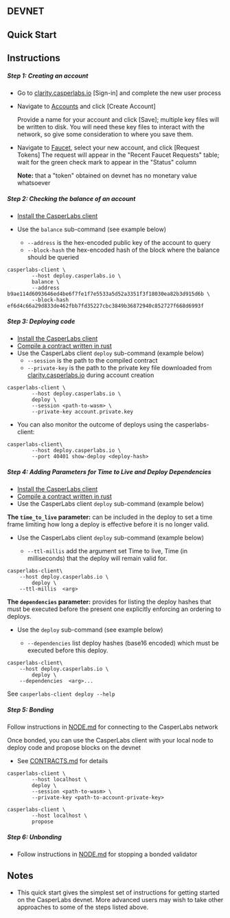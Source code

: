 ## DEVNET

## Quick Start

## Instructions

##### Step 1: Creating an account

* Go to [clarity.casperlabs.io](https://clarity.casperlabs.io/)
 [Sign-in] and complete the new user process
 
* Navigate to [Accounts](https://clarity.casperlabs.io/#/accounts) and click [Create Account]

    Provide a name for your account and click [Save]; multiple key files will be written to disk. You will need these key files to interact with the network, so give some consideration to where you save them.

* Navigate to [Faucet](https://clarity.casperlabs.io/#/faucet), select your new account, and click [Request Tokens]
 The request will appear in the "Recent Faucet Requests" table; wait for the green check mark to appear in the "Status" column 
 
  **Note:** that a "token" obtained on devnet has no monetary value whatsoever

##### Step 2:  Checking the balance of an account

* [Install the CasperLabs client](INSTALL.md)

* Use the `balance` sub-command (see example below)
  * `--address` is the hex-encoded public key of the account to query
  * `--block-hash` the hex-encoded hash of the block where the balance should be queried

```
casperlabs-client \
        --host deploy.casperlabs.io \
        balance \
        --address b9ae114d6093646ed4be6f7fe1f7e5533a5d52a3351f3f18030ea82b3d915d6b \
        --block-hash ef6d4c66a29d833de462fbb7fd35227cbc3849b36872940c852727f668d6993f
```

##### Step 3: Deploying code

* [Install the CasperLabs client](INSTALL.md)
* [Compile a contract written in rust](CONTRACTS.md)
* Use the CasperLabs client `deploy` sub-command (example below)
  - `--session` is the path to the compiled contract
  - `--private-key` is the path to the private key file downloaded from [clarity.casperlabs.io](https://clarity.casperlabs.io/) during account creation
```
casperlabs-client \
        --host deploy.casperlabs.io \
        deploy \
        --session <path-to-wasm> \
        --private-key account.private.key
```

* You can also monitor the outcome of deploys using the casperlabs-client:
```
casperlabs-client\ 
        --host deploy.casperlabs.io \ 
        --port 40401 show-deploy <deploy-hash>
```


##### Step 4: Adding Parameters for Time to Live and Deploy Dependencies

* [Install the CasperLabs client](INSTALL.md)
* [Compile a contract written in rust](CONTRACTS.md)
* Use the CasperLabs client `deploy` sub-command (example below)

**The `time_to_live` parameter:** can be included in the deploy to set a time frame limiting how long a deploy is effective before it is no longer valid.

  * Use the CasperLabs client `deploy` sub-command (example below)
  
    * `--ttl-millis` add the argument set Time to live, Time (in milliseconds) that the deploy will remain valid for. 

```
casperlabs-client\
    --host deploy.casperlabs.io \
        deploy \
    --ttl-millis  <arg>
```
       

**The `dependencies` parameter:** provides for listing the deploy hashes that must be executed before the present one explicitly enforcing an ordering to deploys.

* Use the `deploy` sub-command (see example below)

  * `--dependencies` list deploy hashes (base16 encoded) which must be executed before this deploy.
  
```
casperlabs-client\
    --host deploy.casperlabs.io \
        deploy \
    --dependencies  <arg>...
```

See `casperlabs-client deploy --help`

##### Step 5: Bonding

Follow instructions in [NODE.md](NODE.md) for connecting to the CasperLabs network

Once bonded, you can use the CasperLabs client with your local node to deploy code and propose blocks on the devnet
  - See [CONTRACTS.md](CONTRACTS.md) for details
```
casperlabs-client \
        --host localhost \
        deploy \
        --session <path-to-wasm> \
        --private-key <path-to-account-private-key>

casperlabs-client \
        --host localhost \
        propose
```

##### Step 6: Unbonding

* Follow instructions in [NODE.md](NODE.md) for stopping a bonded validator

## Notes

* This quick start gives the simplest set of instructions for getting started on the CasperLabs devnet. More advanced users may wish to take other approaches to some of the steps listed above.
